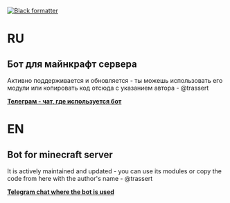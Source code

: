 [![Black formatter](https://img.shields.io/badge/code%20style-black-000000.svg)](https://github.com/psf/black)

# RU

## Бот для майнкрафт сервера

Активно поддерживается и обновляется - ты можешь использовать его модули или копировать код отсюда с указанием автора - @trassert

**[Телеграм - чат, где используется бот](t.me/trassert_server)**

# EN

## Bot for minecraft server

It is actively maintained and updated - you can use its modules or copy the code from here with the author's name - @trassert

**[Telegram chat where the bot is used](t.me/trassert_server )**